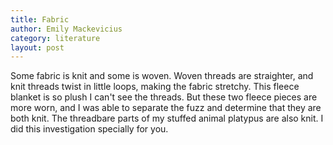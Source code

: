 ```yaml
---
title: Fabric
author: Emily Mackevicius
category: literature
layout: post
---
```


Some fabric is knit and some is woven. Woven threads are straighter, and knit threads twist in little loops, making the fabric stretchy. This fleece blanket is so plush I can't see the threads. But these two fleece pieces are more worn, and I was able to separate the fuzz and determine that they are both knit.  The threadbare parts of my stuffed animal platypus are also knit. I did this investigation specially for you. 
